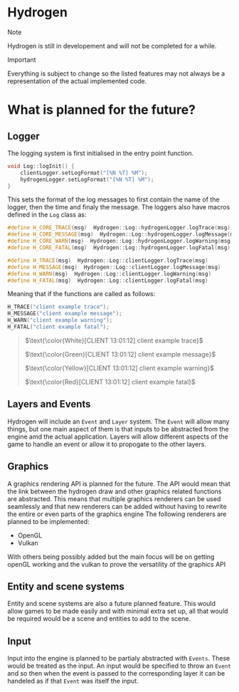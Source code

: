 # Hydrogen
>[!NOTE] 
>Hydrogen is still in developement and will not be completed for a while.

>[!IMPORTANT]
>Everything is subject to change so the listed features may not always be a representation of the actual implemented code. 

# What is planned for the future? #

## Logger ##
The logging system is first initialised in the entry point function.
```cpp
void Log::logInit() {
	clientLogger.setLogFormat("[%N %T] %M");
	hydrogenLogger.setLogFormat("[%N %T] %M");
}
```
This sets the format of the log messages to first contain the name of the logger, then the time and finaly the message.
The loggers also have macros defined in the `Log` class as:
```cpp
#define H_CORE_TRACE(msg)  Hydrogen::Log::hydrogenLogger.logTrace(msg)
#define H_CORE_MESSAGE(msg)  Hydrogen::Log::hydrogenLogger.logMessage(msg)
#define H_CORE_WARN(msg)  Hydrogen::Log::hydrogenLogger.logWarning(msg)
#define H_CORE_FATAL(msg)  Hydrogen::Log::hydrogenLogger.logFatal(msg)

#define H_TRACE(msg)  Hydrogen::Log::clientLogger.logTrace(msg)
#define H_MESSAGE(msg)  Hydrogen::Log::clientLogger.logMessage(msg)
#define H_WARN(msg)  Hydrogen::Log::clientLogger.logWarning(msg)
#define H_FATAL(msg)  Hydrogen::Log::clientLogger.logFatal(msg)
```
Meaning that if the functions are called as follows:
```cpp
H_TRACE("client example trace");
H_MESSAGE("client example message");
H_WARN("client example warning");
H_FATAL("client example fatal");
```

>$\text{\color{White}[CLIENT 13:01:12] client example trace}$
>
>$\text{\color{Green}[CLIENT 13:01:12] client example message}$
>
>$\text{\color{Yellow}[CLIENT 13:01:12] client example warning}$
>
>$\text{\color{Red}[CLIENT 13:01:12] client example fatal}$

## Layers and Events ##
Hydrogen will include an `Event` and `Layer` system. 
The `Event` will allow many things, but one main aspect of them is that inputs to be abstracted from the engine amd the actual application.
Layers will allow different aspects of the game to handle an event or allow it to propogate to the other layers. 

## Graphics ## 
A graphics rendering API is planned for the future.
The API would mean that the link between the hydrogen draw and other graphics related functions are abstracted.
This means that multiple graphics renderers can be used seamlessly and that new renderers can be added without having to rewrite the entire or even parts of the graphics engine
The following renderers are planned to be implemented:
- OpenGL
- Vulkan

With others being possibly added but the main focus will be on getting openGL working and the vulkan to prove the versatility of the graphics API

## Entity and scene systems ## 
Entity and scene systems are also a future planned feature. This would allow games to be made easily and with minimal extra set up, all that would be required would be a scene and entities to add to the scene.

## Input 
Input into the engine is planned to be partialy abstracted with `Events`.  These would be treated as the input. An input would be specified to throw an `Event` and so then when the event is passed to the corresponding layer it can be handeled as if that `Event` was itself the input.
